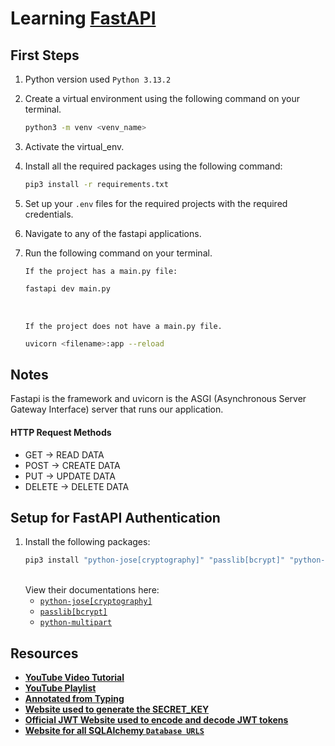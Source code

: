 # Learning [FastAPI](https://fastapi.tiangolo.com/tutorial/#run-the-code)

## First Steps

1. Python version used `Python 3.13.2`
2. Create a virtual environment using the following command on your terminal.
   ```bash
   python3 -m venv <venv_name>
   ```
3. Activate the virtual_env.
4. Install all the required packages using the following command:
   ```bash
   pip3 install -r requirements.txt
   ```
5. Set up your `.env` files for the required projects with the required credentials.
6. Navigate to any of the fastapi applications.
7. Run the following command on your terminal.

   `If the project has a main.py file:`

   ```bash
   fastapi dev main.py
   ```

   <br>

   `If the project does not have a main.py file.`

   ```bash
   uvicorn <filename>:app --reload
   ```

## Notes

Fastapi is the framework and uvicorn is the ASGI (Asynchronous Server Gateway Interface) server that runs our application.

#### HTTP Request Methods

- GET -> READ DATA
- POST -> CREATE DATA
- PUT -> UPDATE DATA
- DELETE -> DELETE DATA

## Setup for FastAPI Authentication

1. Install the following packages:
   ```bash
   pip3 install "python-jose[cryptography]" "passlib[bcrypt]" "python-multipart"
   ```
   <br> 
   View their documentations here:
   
   - [`python-jose[cryptography]`](https://pypi.org/project/python-jose/)
   - [`passlib[bcrypt]`](https://passlib.readthedocs.io/en/stable/install.html)
   - [`python-multipart`](https://pypi.org/project/python-multipart/)

## Resources

- [**YouTube Video Tutorial**](https://youtu.be/0sOvCWFmrtA?si=m0TAHkn3qo-n7Ok3)
- [**YouTube Playlist**](https://youtube.com/playlist?list=PLK8U0kF0E_D6l19LhOGWhVZ3sQ6ujJKq_&si=Ql6SZHEsI8XSJgzS)
- [**Annotated from Typing**](<https://stackoverflow.com/questions/71898644/how-to-use-python-typing-annotated#:~:text=Annotated%20in%20python%20allows%20developers,additional%20information%20related%20to%20it.&text=This%20tells%20that%20name%20is,(metadata)%20to%20a%20reference.>)
- [**Website used to generate the SECRET_KEY**](https://jwtsecret.com/generate)
- [**Official JWT Website used to encode and decode JWT tokens**](https://jwt.io/)
- [**Website for all SQLAlchemy `Database URLS`**](https://docs.sqlalchemy.org/en/20/core/engines.html)
